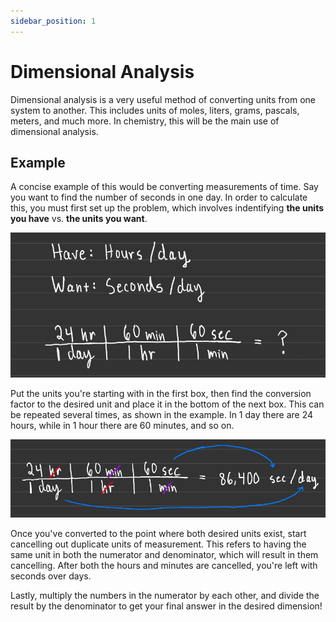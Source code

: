 ```yaml
---
sidebar_position: 1
---
```


# Dimensional Analysis

Dimensional analysis is a very useful method of converting units from one system to another. This includes units of moles, liters, grams, pascals, meters, and much more. In chemistry, this will be the main use of dimensional analysis.

## Example

A concise example of this would be converting measurements of time. Say you want to find the number of seconds in one day. In order to calculate this, you must first set up the problem, which involves indentifying **the units you have** vs. **the units you want**.

![Dimensional Analysis Problem](/static/img/dimensional-analysis-setup.jpg)

Put the units you're starting with in the first box, then find the conversion factor to the desired unit and place it in the bottom of the next box. This can be repeated several times, as shown in the example. In 1 day there are 24 hours, while in 1 hour there are 60 minutes, and so on.

![Dimensional Analysis Solved](/static/img/dimensional-analysis-solved.jpg)

Once you've converted to the point where both desired units exist, start cancelling out duplicate units of measurement. This refers to having the same unit in both the numerator and denominator, which will result in them cancelling. After both the hours and minutes are cancelled, you're left with seconds over days.

Lastly, multiply the numbers in the numerator by each other, and divide the result by the denominator to get your final answer in the desired dimension!

<!-- This isn't centered, requires ${}$ for chemistry -->
<!-- ${CO2 + C -> 2CO}$ -->

<!-- Centered using $$ -->
<!-- $${CO2 + C -> 2 CO}$$ -->